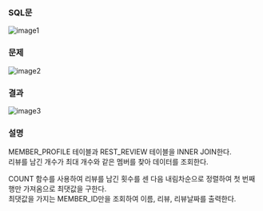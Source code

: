 ### SQL문
![image1](https://user-images.githubusercontent.com/123911778/263866781-a1e8c5b0-caf4-4081-9955-432190ae19e8.PNG)

### 문제  
![image2](https://user-images.githubusercontent.com/123911778/263866785-ea874046-643f-488d-9755-643c1c9e1843.PNG)

### 결과
![image3](https://user-images.githubusercontent.com/123911778/263866778-8cf84373-22f0-4390-9d06-85639b342640.PNG)

### 설명
MEMBER_PROFILE 테이블과 REST_REVIEW 테이블을 INNER JOIN한다.           
리뷰를 남긴 개수가 최대 개수와 같은 멤버를 찾아 데이터를 조회한다.           

COUNT 함수를 사용하여 리뷰를 남긴 횟수를 센 다음 내림차순으로 정렬하여 첫 번째 행만 가져옴으로 최댓값을 구한다.           
최댓값을 가지는 MEMBER_ID만을 조회하여 이름, 리뷰, 리뷰날짜를 출력한다.               
